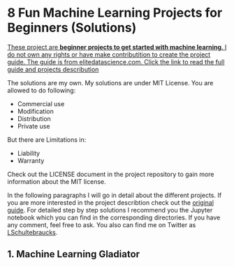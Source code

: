 # 8 Fun Machine Learning Projects for Beginners (Solutions)

[These project are **beginner projects to get started with machine learning**. I do not own any rights or have make contributition to create the project guide. The guide is from elitedatascience.com. Click the link to read the full guide and projects describution](https://elitedatascience.com/machine-learning-projects-for-beginners)

The solutions are my own. My solutions are under MIT License. You are allowed to do following:
- Commercial use
- Modification
- Distribution
- Private use

But there are Limitations in:
- Liability
- Warranty

Check out the LICENSE document in the project repository to gain more information about the MIT license.

In the following paragraphs I will go in detail about the different projects. If you are more interested in the project describtion check out the [original guide](https://elitedatascience.com/machine-learning-projects-for-beginners). For detailed step by step solutions I recommend you the Jupyter notebook which you can find in the corresponding directories. If you have any comment, feel free to ask. You also can find me on Twitter as [LSchultebraucks](https://twitter.com/LSchultebraucks).

## 1. Machine Learning Gladiator

